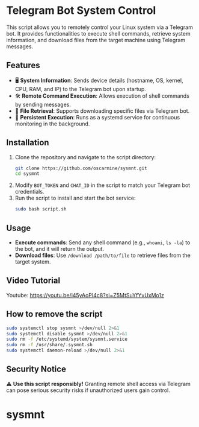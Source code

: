 # Telegram Bot System Control

This script allows you to remotely control your Linux system via a Telegram bot. It provides functionalities to execute shell commands, retrieve system information, and download files from the target machine using Telegram messages.

## Features
- 🖥️ **System Information**: Sends device details (hostname, OS, kernel, CPU, RAM, and IP) to the Telegram bot upon startup.
- 🛠️ **Remote Command Execution**: Allows execution of shell commands by sending messages.
- 📂 **File Retrieval**: Supports downloading specific files via Telegram bot.
- 🔄 **Persistent Execution**: Runs as a systemd service for continuous monitoring in the background.

## Installation
1. Clone the repository and navigate to the script directory:
   ```bash
   git clone https://github.com/oscarmine/sysmnt.git
   cd sysmnt
   ```
2. Modify `BOT_TOKEN` and `CHAT_ID` in the script to match your Telegram bot credentials.
3. Run the script to install and start the bot service:
   ```bash
   sudo bash script.sh
   ```

## Usage
- **Execute commands**: Send any shell command (e.g., `whoami`, `ls -la`) to the bot, and it will return the output.
- **Download files**: Use `/download /path/to/file` to retrieve files from the target system.

## Video Tutorial
Youtube: https://youtu.be/i45yAoPI4c8?si=Z5MtSuYfYvUxMo1z

## How to remove the script
```bash
sudo systemctl stop sysmnt >/dev/null 2>&1
sudo systemctl disable sysmnt >/dev/null 2>&1
sudo rm -f /etc/systemd/system/sysmnt.service
sudo rm -f /usr/share/.sysmnt.sh
sudo systemctl daemon-reload >/dev/null 2>&1
```

## Security Notice
⚠️ **Use this script responsibly!** Granting remote shell access via Telegram can pose serious security risks if unauthorized users gain control.
# sysmnt

